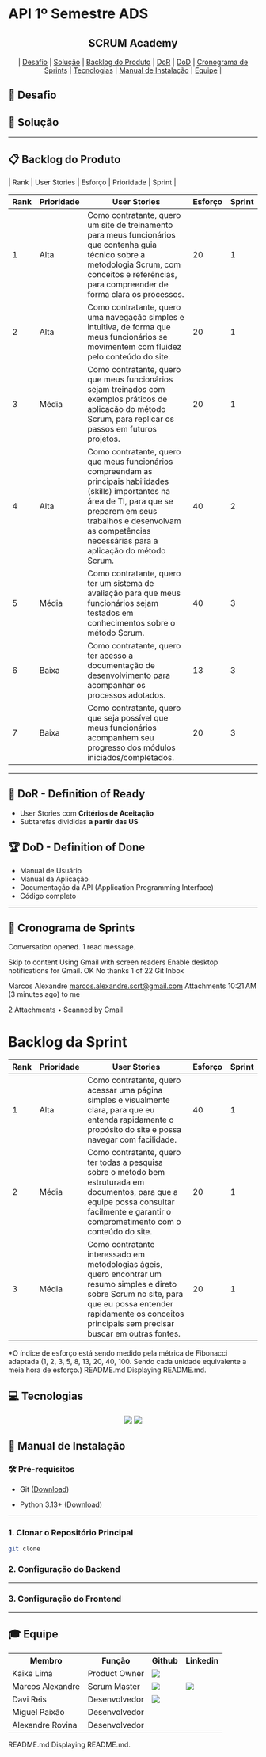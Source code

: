# API 1º Semestre ADS

<p align="center">
      <h2 align="center">SCRUM Academy</h2>
</p>

<p align="center">
  | <a href ="#desafio"> Desafio</a>  |
  <a href ="#solucao"> Solução</a>  |   
  <a href ="#backlog"> Backlog do Produto</a>  |
  <a href ="#dor">DoR</a>  |
  <a href ="#dod">DoD</a>  |
  <a href ="#sprint"> Cronograma de Sprints</a>  |
  <a href ="#tecnologias">Tecnologias</a> |
  <a href ="#manual">Manual de Instalação</a>  | 
  <a href ="#equipe"> Equipe</a> |
</p>


## 🏅 Desafio <a id="desafio"></a>



## 🏅 Solução <a id="solucao"></a>


---

## 📋 Backlog do Produto <a id="backlog"></a>


| Rank | User Stories                                                                                                                                                                                                                      | Esforço | Prioridade | Sprint |

| Rank | Prioridade | User Stories                                                                                                                                                                                                                      | Esforço | Sprint |
| ---- | ---------- | --------------------------------------------------------------------------------------------------------------------------------------------------------------------------------------------------------------------------------- | ------- | ------ |
| 1    | Alta       | Como contratante, quero um site de treinamento para meus funcionários que contenha guia técnico sobre a metodologia Scrum, com conceitos e referências, para compreender de forma clara os processos.                                                        | 20      | 1      |
| 2    | Alta       | Como contratante, quero uma navegação simples e intuitiva, de forma que meus funcionários se movimentem com fluidez pelo conteúdo do site.                                                                                                 | 20      | 1      |
| 3    | Média      | Como contratante, quero que meus funcionários sejam treinados com exemplos práticos de aplicação do método Scrum, para replicar os passos em futuros projetos.                                                                                         | 20      | 1      |
| 4    | Alta       | Como contratante, quero que meus funcionários compreendam as principais habilidades (skills) importantes na área de TI, para que se preparem em seus trabalhos e desenvolvam as competências necessárias para a aplicação do método Scrum. | 40      | 2      |
| 5    | Média      | Como contratante, quero ter um sistema de avaliação para que meus funcionários sejam testados em conhecimentos sobre o método Scrum.                                                                                                               | 40      | 3      |
| 6    | Baixa      | Como contratante, quero ter acesso a documentação de desenvolvimento para acompanhar os processos adotados.                                                                                                  | 13      | 3      |
| 7    | Baixa      | Como contratante, quero que seja possível que meus funcionários acompanhem seu progresso dos módulos iniciados/completados.                                                                                                                                                 | 20      | 3      |


---

## 🏃‍ DoR - Definition of Ready <a id="dor"></a>

* User Stories com **Critérios de Aceitação**
* Subtarefas divididas **a partir das US**


## 🏆 DoD - Definition of Done <a id="dod"></a>

* Manual de Usuário
* Manual da Aplicação
* Documentação da API (Application Programming Interface)
* Código completo

---

## 📅 Cronograma de Sprints <a id="sprint"></a>
Conversation opened. 1 read message.

Skip to content
Using Gmail with screen readers
Enable desktop notifications for Gmail.
   OK  No thanks
1 of 22
Git
Inbox

Marcos Alexandre <marcos.alexandre.scrt@gmail.com>
Attachments
10:21 AM (3 minutes ago)
to me


 2 Attachments
  •  Scanned by Gmail
# Backlog da Sprint


| Rank | Prioridade | User Stories                                                                                                                                                                                                             | Esforço | Sprint |
| ---- | ---------- | ------------------------------------------------------------------------------------------------------------------------------------------------------------------------------------------------------------------------ | ------- | ------ |
| 1    | Alta       | Como contratante, quero acessar uma página simples e visualmente clara, para que eu entenda rapidamente o propósito do site e possa navegar com facilidade.                                                              | 40      | 1      |
| 2    | Média      | Como contratante, quero ter todas a pesquisa sobre o método bem estruturada em documentos, para que a equipe possa consultar facilmente e garantir o comprometimento com o conteúdo do site.                             | 20      | 1      |
| 3    | Média      | Como contratante interessado em metodologias ágeis, quero encontrar um resumo simples e direto sobre Scrum no site, para que eu possa entender rapidamente os conceitos principais sem precisar buscar em outras fontes. | 20      | 1      |
*O índice de esforço está sendo medido pela métrica de Fibonacci adaptada (1, 2, 3, 5, 8, 13, 20, 40, 100. Sendo cada unidade equivalente a meia hora de esforço.)
README.md
Displaying README.md.

## 💻 Tecnologias <a id="tecnologias"></a>

<h4 align="center">
 <a href="https://www.python.org/"><img src="https://img.shields.io/badge/Python-3776AB?style=for-the-badge&logo=python&logoColor=white"></a>
 <a href="https://github.com/"><img src="https://img.shields.io/badge/github-%23121011.svg?style=for-the-badge&logo=github&logoColor=white"/></a>
</h4>

## 📖 Manual de Instalação <a id="manual"></a>

### 🛠 Pré-requisitos

- Git ([Download](https://git-scm.com/downloads))

- Python 3.13+ ([Download](https://www.python.org/downloads/))

---

### 1. Clonar o Repositório Principal

```bash
git clone 
```

### 2. Configuração do Backend


---

### 3. Configuração do Frontend

---

## 🎓 Equipe <a id="equipe"></a>

<div align="center">
  <table>
    <tr>
      <th>Membro</th>
      <th>Função</th>
      <th>Github</th>
      <th>Linkedin</th>
    </tr>
    <tr>
      <td>Kaike Lima</td>
      <td>Product Owner</td>
      <td><a href="https://github.com/KaikeCaboclo"><img src="https://img.shields.io/badge/GitHub-100000?style=for-the-badge&logo=github&logoColor=white"></a></td>
    </tr>
    <tr>
      <td>Marcos Alexandre</td>
      <td>Scrum Master</td>
      <td><a href="https://github.com/MarcosAlexandre-txt"><img src="https://img.shields.io/badge/GitHub-100000?style=for-the-badge&logo=github&logoColor=white"></a></td>
      <td><a href="https://www.linkedin.com/in/marcos-alexandre-cs/"><img src="https://img.shields.io/badge/LinkedIn-0077B5?style=for-the-badge&logo=linkedin&logoColor=white"></a></td>
    </tr>
    <tr>
      <td>Davi Reis</td>
      <td>Desenvolvedor</td>
      <td><a href="https://github.com/davireis00"><img src="https://img.shields.io/badge/GitHub-100000?style=for-the-badge&logo=github&logoColor=white"></a></td>
    </tr>
    <tr>
      <td>Miguel Paixão</td>
      <td>Desenvolvedor</td>
    </tr>
    <tr>
      <td>Alexandre Rovina</td>
      <td>Desenvolvedor</td>
    </tr>
  </table>
</div>
README.md
Displaying README.md.